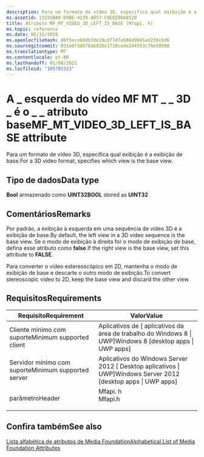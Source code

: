 ```yaml
---
description: Para um formato de vídeo 3D, especifica qual exibição é a exibição de base.
ms.assetid: 11555BA0-D9BE-4239-A857-C9EEE86A8520
title: Atributo MF_MT_VIDEO_3D_LEFT_IS_BASE (Mfapi. h)
ms.topic: reference
ms.date: 05/31/2018
ms.openlocfilehash: d8f5ece66db7de19cd77d7e686d9665ad239c6d6
ms.sourcegitcommit: 831e8f3db78ab820e1710cede244553c70e50500
ms.translationtype: MT
ms.contentlocale: pt-BR
ms.lasthandoff: 01/08/2021
ms.locfileid: "105785323"
---
```

# <a name="mf_mt_video_3d_left_is_base-attribute"></a><span data-ttu-id="6f70f-103">A \_ esquerda do vídeo MF MT \_ \_ 3D \_ é o \_ \_ atributo base</span><span class="sxs-lookup"><span data-stu-id="6f70f-103">MF\_MT\_VIDEO\_3D\_LEFT\_IS\_BASE attribute</span></span>

<span data-ttu-id="6f70f-104">Para um formato de vídeo 3D, especifica qual exibição é a exibição de base.</span><span class="sxs-lookup"><span data-stu-id="6f70f-104">For a 3D video format, specifies which view is the base view.</span></span>

## <a name="data-type"></a><span data-ttu-id="6f70f-105">Tipo de dados</span><span class="sxs-lookup"><span data-stu-id="6f70f-105">Data type</span></span>

<span data-ttu-id="6f70f-106">**Bool** armazenado como **UINT32**</span><span class="sxs-lookup"><span data-stu-id="6f70f-106">**BOOL** stored as **UINT32**</span></span>

## <a name="remarks"></a><span data-ttu-id="6f70f-107">Comentários</span><span class="sxs-lookup"><span data-stu-id="6f70f-107">Remarks</span></span>

<span data-ttu-id="6f70f-108">Por padrão, a exibição à esquerda em uma sequência de vídeo 3D é a exibição de base.</span><span class="sxs-lookup"><span data-stu-id="6f70f-108">By default, the left view in a 3D video sequence is the base view.</span></span> <span data-ttu-id="6f70f-109">Se o modo de exibição à direita for o modo de exibição de base, defina esse atributo como **false**.</span><span class="sxs-lookup"><span data-stu-id="6f70f-109">If the right view is the base view, set this attribute to **FALSE**.</span></span>

<span data-ttu-id="6f70f-110">Para converter o vídeo estereoscópico em 2D, mantenha o modo de exibição de base e descarte o outro modo de exibição.</span><span class="sxs-lookup"><span data-stu-id="6f70f-110">To convert stereoscopic video to 2D, keep the base view and discard the other view.</span></span>

## <a name="requirements"></a><span data-ttu-id="6f70f-111">Requisitos</span><span class="sxs-lookup"><span data-stu-id="6f70f-111">Requirements</span></span>



| <span data-ttu-id="6f70f-112">Requisito</span><span class="sxs-lookup"><span data-stu-id="6f70f-112">Requirement</span></span> | <span data-ttu-id="6f70f-113">Valor</span><span class="sxs-lookup"><span data-stu-id="6f70f-113">Value</span></span> |
|-------------------------------------|------------------------------------------------------------------------------------|
| <span data-ttu-id="6f70f-114">Cliente mínimo com suporte</span><span class="sxs-lookup"><span data-stu-id="6f70f-114">Minimum supported client</span></span><br/> | <span data-ttu-id="6f70f-115">Aplicativos de \[ aplicativos da área de trabalho do Windows 8 \| UWP\]</span><span class="sxs-lookup"><span data-stu-id="6f70f-115">Windows 8 \[desktop apps \| UWP apps\]</span></span><br/>                                  |
| <span data-ttu-id="6f70f-116">Servidor mínimo com suporte</span><span class="sxs-lookup"><span data-stu-id="6f70f-116">Minimum supported server</span></span><br/> | <span data-ttu-id="6f70f-117">Aplicativos do Windows Server 2012 \[ Desktop aplicativos \| UWP\]</span><span class="sxs-lookup"><span data-stu-id="6f70f-117">Windows Server 2012 \[desktop apps \| UWP apps\]</span></span><br/>                        |
| <span data-ttu-id="6f70f-118">parâmetro</span><span class="sxs-lookup"><span data-stu-id="6f70f-118">Header</span></span><br/>                   | <dl> <span data-ttu-id="6f70f-119"><dt>Mfapi. h</dt></span><span class="sxs-lookup"><span data-stu-id="6f70f-119"><dt>Mfapi.h</dt></span></span> </dl> |



## <a name="see-also"></a><span data-ttu-id="6f70f-120">Confira também</span><span class="sxs-lookup"><span data-stu-id="6f70f-120">See also</span></span>

<dl> <dt>

[<span data-ttu-id="6f70f-121">Lista alfabética de atributos de Media Foundation</span><span class="sxs-lookup"><span data-stu-id="6f70f-121">Alphabetical List of Media Foundation Attributes</span></span>](alphabetical-list-of-media-foundation-attributes.md)
</dt> </dl>

 

 




